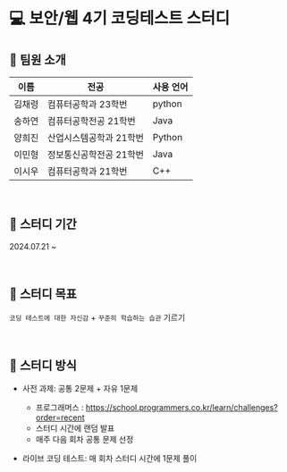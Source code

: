 # 💻 보안/웹 4기 코딩테스트 스터디

## 👥 팀원 소개

| 이름   | 전공                | 사용 언어             |
|--------|-----------------------------|----------------------------------|
| 김채령 | 컴퓨터공학과 23학번    | python           |
| 송하연 | 컴퓨터공학전공 21학번       | Java                |
| 양희진 | 산업시스템공학과 21학번     | Python |
| 이민형 | 정보통신공학전공 21학번     | Java                 |
| 이시우 | 컴퓨터공학과 21학번    | C++  |
<br>

## 📅 스터디 기간  
2024.07.21 ~ 

<br>

## 🎯 스터디 목표  
`코딩 테스트에 대한 자신감` + `꾸준히 학습하는 습관` 기르기

<br>

## 📌 스터디 방식

- 사전 과제: 공통 2문제 + 자유 1문제  
  - 프로그래머스 : https://school.programmers.co.kr/learn/challenges?order=recent  
  - 스터디 시간에 랜덤 발표  
  - 매주 다음 회차 공통 문제 선정

- 라이브 코딩 테스트: 매 회차 스터디 시간에 1문제 풀이

